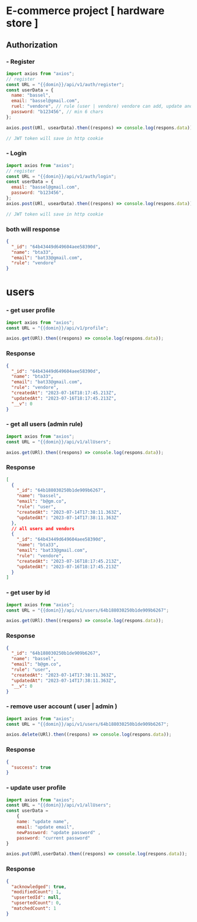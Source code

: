 # E-commerce project [ hardware store ]

## Authorization

### - Register

```javascript
import axios from "axios";
// register
const URL = "{{domin}}/api/v1/auth/register";
const userData = {
  name: "bassel",
  email: "bassel@gmail.com",
  ruel: "vendore", // rule (user | vendore) vendore can add, update and delete his products | user only show and buy products
  password: "b123456", // min 6 chars
};

axios.post(URl, usearData).then((respons) => console.log(respons.data));

// JWT token will save in http cookie
```

### - Login

```javascript
import axios from "axios";
// register
const URL = "{{domin}}/api/v1/auth/login";
const userData = {
  email: "bassel@gmail.com",
  password: "b123456",
};
axios.post(URl, usearData).then((respons) => console.log(respons.data));

// JWT token will save in http cookie
```

### both will response

```json
{
  "_id": "64b43449d649604aee58390d",
  "name": "bta33",
  "email": "bat33@gmail.com",
  "rule": "vendore"
}
```

#

# users

### - get user profile

```javaScript
import axios from "axios";
const URL = "{{domin}}/api/v1/profile";

axios.get(URl).then((respons) => console.log(respons.data));
```

### Response

```json
{
  "_id": "64b43449d649604aee58390d",
  "name": "bta33",
  "email": "bat33@gmail.com",
  "rule": "vendore",
  "createdAt": "2023-07-16T18:17:45.213Z",
  "updatedAt": "2023-07-16T18:17:45.213Z",
  "__v": 0
}
```

### - get all users (admin rule)

```javaScript
import axios from "axios";
const URL = "{{domin}}/api/v1/allUsers";

axios.get(URl).then((respons) => console.log(respons.data));
```

### Response

```json
[
  {
    "_id": "64b188030250b1de909b6267",
    "name": "bassel",
    "email": "b@gm.co",
    "rule": "user",
    "createdAt": "2023-07-14T17:38:11.363Z",
    "updatedAt": "2023-07-14T17:38:11.363Z"
  },
  // all users and vendors
  {
    "_id": "64b43449d649604aee58390d",
    "name": "bta33",
    "email": "bat33@gmail.com",
    "rule": "vendore",
    "createdAt": "2023-07-16T18:17:45.213Z",
    "updatedAt": "2023-07-16T18:17:45.213Z"
  }
]
```

### - get user by id

```javaScript
import axios from "axios";
const URL = "{{domin}}/api/v1/users/64b188030250b1de909b6267";

axios.get(URl).then((respons) => console.log(respons.data));
```

### Response

```json
{
  "_id": "64b188030250b1de909b6267",
  "name": "bassel",
  "email": "b@gm.co",
  "rule": "user",
  "createdAt": "2023-07-14T17:38:11.363Z",
  "updatedAt": "2023-07-14T17:38:11.363Z",
  "__v": 0
}
```

### - remove user account ( user | admin )

```javaScript
import axios from "axios";
const URL = "{{domin}}/api/v1/users/64b188030250b1de909b6267";

axios.delete(URl).then((respons) => console.log(respons.data));
```

### Response

```json
{
  "success": true
}
```

### - update user profile

```javaScript
import axios from "axios";
const URL = "{{domin}}/api/v1/allUsers";
const userData =
    {
    name: "update name",
    email: "update email",
    newPassword: "update password" ,
    password: "current password"
}

axios.put(URl,userData).then((respons) => console.log(respons.data));
```

### Response

```json
{
  "acknowledged": true,
  "modifiedCount": 1,
  "upsertedId": null,
  "upsertedCount": 0,
  "matchedCount": 1
}
```
